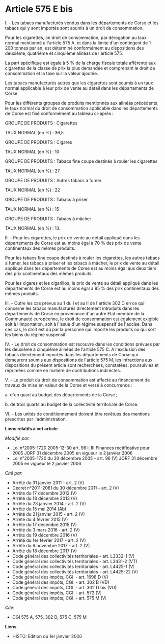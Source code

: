 # Article 575 E bis

I. - Les tabacs manufacturés vendus dans les départements de Corse et les tabacs qui y sont importés sont soumis à un droit
de consommation.

Pour les cigarettes, ce droit de consommation, par dérogation au taux normal mentionné à l'article 575 A, et dans la limite
d'un contingent de 1 200 tonnes par an, est déterminé conformément au dispositions des deuxième, quatrième et cinquième
alinéas de l'article 575.

La part spécifique est égale à 5 % de la charge fiscale totale afférente aux cigarettes de la classe de prix la plus demandée
et comprenant le droit de consommation et la taxe sur la valeur ajoutée.

Les tabacs manufacturés autres que les cigarettes sont soumis à un taux normal applicable à leur prix de vente au détail dans
les départements de Corse.

Pour les différents groupes de produits mentionnés aux alinéas précédents, le taux normal du droit de consommation applicable
dans les départements de Corse est fixé conformément au tableau ci-après :

GROUPE DE PRODUITS : Cigarettes

TAUX NORMAL (en %) : 36,5

GROUPE DE PRODUITS : Cigares

TAUX NORMAL (en %) : 10

GROUPE DE PRODUITS : Tabacs fine coupe destinés à rouler les cigarettes

TAUX NORMAL (en %) : 27

GROUPE DE PRODUITS : Autres tabacs à fumer

TAUX NORMAL (en %) : 22

GROUPE DE PRODUITS : Tabacs à priser

TAUX NORMAL (en %) : 15

GROUPE DE PRODUITS : Tabacs à mâcher

TAUX NORMAL (en %) : 13.

II. - Pour les cigarettes, le prix de vente au détail appliqué dans les départements de Corse est au moins égal à 70 % des
prix de vente continentaux des mêmes produits.

Pour les tabacs fine coupe destinés à rouler les cigarettes, les autres tabacs à fumer, les tabacs à priser et les tabacs à
mâcher, le prix de vente au détail appliqué dans les départements de Corse est au moins égal aux deux tiers des prix
continentaux des mêmes produits.

Pour les cigares et les cigarillos, le prix de vente au détail appliqué dans les départements de Corse est au moins égal à 85
% des prix continentaux des mêmes produits.

III. - Outre les cas prévus au 1 du I et au II de l'article 302 D en ce qui concerne les tabacs manufacturés directement
introduits dans les départements de Corse en provenance d'un autre Etat membre de la Communauté européenne, le droit de
consommation est également exigible soit à l'importation, soit à l'issue d'un régime suspensif de l'accise. Dans ces cas, le
droit est dû par la personne qui importe les produits ou qui sort les biens du régime suspensif.

IV. - Le droit de consommation est recouvré dans les conditions prévues par les deuxième à cinquième alinéas de l'article 575
C. A l'exclusion des tabacs directement importés dans les départements de Corse qui demeurent soumis aux dispositions de
l'article 575 M, les infractions aux dispositions du présent article sont recherchées, constatées, poursuivies et réprimées
comme en matière de contributions indirectes.

V. - Le produit du droit de consommation est affecté au financement de travaux de mise en valeur de la Corse et versé à
concurrence :

a. d'un quart au budget des départements de la Corse ;

b. de trois quarts au budget de la collectivité territoriale de Corse.

VI. - Les unités de conditionnement doivent être revêtues des mentions prescrites par l'administration.

**Liens relatifs à cet article**

_Modifié par_:

  - Loi n°2005-1720 2005-12-30 art. 96 I, III Finances rectificative pour 2005 JORF 31 décembre 2005 en vigueur le 2 janvier 2006
  - Loi n°2005-1720 du 30 décembre 2005 - art. 96 (V) JORF 31 décembre 2005 en vigueur le 2 janvier 2006

_Cité par_:

  - Arrêté du 31 janvier 2011 - art. 2 (V)
  - Décret n°2011-2081 du 30 décembre 2011 - art. 2 (V)
  - Arrêté du 17 décembre 2012 (V)
  - Arrêté du 18 décembre 2013 (V)
  - Arrêté du 23 janvier 2014 - art. 2 (V)
  - Arrêté du 15 mai 2014 (Ab)
  - Arrêté du 21 janvier 2015 - art. 2 (V)
  - Arrêté du 4 février 2015 (V)
  - Arrêté du 17 décembre 2015 (V)
  - Arrêté du 3 mars 2016 - art. 2 (V)
  - Arrêté du 19 décembre 2016 (V)
  - Arrêté du 1er février 2017 - art. 2 (V)
  - Arrêté du 6 novembre 2017 - art. 2 (V)
  - Arrêté du 18 décembre 2017 (V)
  - Code général des collectivités territoriales - art. L3332-1 (V)
  - Code général des collectivités territoriales - art. L3431-2 (VT)
  - Code général des collectivités territoriales - art. L4425-1 (V)
  - Code général des collectivités territoriales - art. L4425-22 (V)
  - Code général des impôts, CGI. - art. 1698 D (V)
  - Code général des impôts, CGI. - art. 302 B (VD)
  - Code général des impôts, CGI. - art. 302 D bis (VD)
  - Code général des impôts, CGI. - art. 572 (V)
  - Code général des impôts, CGI. - art. 575 M (V)

_Cite_:

  - CGI 575 A, 575, 302 D, 575 C, 575 M

**Liens**:

  - HISTO: Edition du 1er janvier 2006
